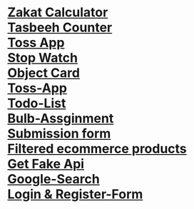 <h1>
<a href="https://zakat-calculator-by-haseeb.netlify.app/">Zakat Calculator</a> <br />
<a href="https://tasbeeh-counter-by-haseeb.netlify.app/">Tasbeeh Counter</a>  <br />
<a href="https://toss-app-haseeb.netlify.app/">Toss App</a>  <br />
<a href="https://stop-watch-by-haseeb.netlify.app/">Stop Watch</a> <br />
<a href="https://object-card-by-haseeb.netlify.app/">Object Card</a><br />
<a href="https://toss-app-haseeb.netlify.app/">Toss-App</a><br />
<a href="https://todo-list-by-haseeb.netlify.app/">Todo-List</a><br />
<a href="https://bulb-assginment-by-haseeb.netlify.app/">Bulb-Assginment</a><br />
<a href="https://submission-form-by-haseeb.netlify.app/">Submission form</a><br />
<a href="https://filtered-ecommerce-products.netlify.app/">Filtered ecommerce products</a><br />
<a href="https://get-data-fake-api-by-haseeb.netlify.app/">Get Fake Api</a><br />
<a href="https://google-created-by-haseeb.netlify.app/">Google-Search</a><br />
<a href="https://github.com/haseeburrehmanjs/Quiz-App">Login & Register-Form</a>
</h1>

